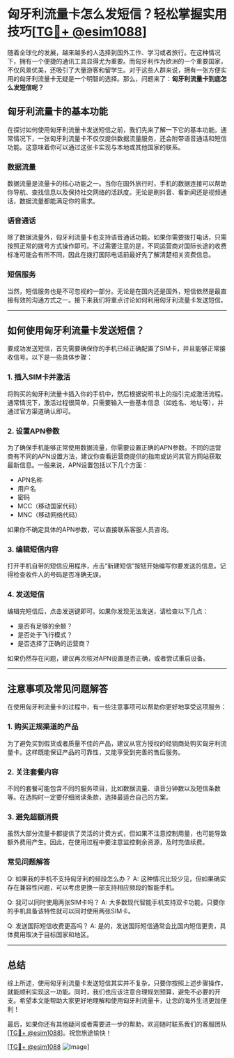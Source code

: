 # 匈牙利流量卡怎么发短信？轻松掌握实用技巧[[TG💪+ @esim1088](https://t.me/s/esim1088)]

随着全球化的发展，越来越多的人选择到国外工作、学习或者旅行。在这种情况下，拥有一个便捷的通讯工具显得尤为重要。而匈牙利作为欧洲的一个重要国家，不仅风景优美，还吸引了大量游客和留学生。对于这些人群来说，拥有一张方便实用的匈牙利流量卡无疑是一个明智的选择。那么，问题来了：**匈牙利流量卡到底怎么发短信呢？**

## 匈牙利流量卡的基本功能

在探讨如何使用匈牙利流量卡发送短信之前，我们先来了解一下它的基本功能。通常情况下，一张匈牙利流量卡不仅仅提供数据流量服务，还会附带语音通话和短信功能。这意味着你可以通过这张卡实现与本地或其他国家的联系。

### 数据流量
数据流量是流量卡的核心功能之一。当你在国外旅行时，手机的数据连接可以帮助你导航、查找信息以及保持社交网络的活跃度。无论是刷抖音、看新闻还是视频通话，数据流量都能满足你的需求。

### 语音通话
除了数据流量外，匈牙利流量卡也支持语音通话功能。如果你需要拨打电话，只需按照正常的拨号方式操作即可。不过需要注意的是，不同运营商对国际长途的收费标准可能会有所不同，因此在拨打国际电话前最好先了解清楚相关资费信息。

### 短信服务
当然，短信服务也是不可忽视的一部分。无论是在国内还是国外，短信依然是最直接有效的沟通方式之一。接下来我们将重点讨论如何利用匈牙利流量卡发送短信。

---

## 如何使用匈牙利流量卡发送短信？

要成功发送短信，首先需要确保你的手机已经正确配置了SIM卡，并且能够正常接收信号。以下是一些具体步骤：

### 1. 插入SIM卡并激活
将购买的匈牙利流量卡插入你的手机中，然后根据说明书上的指引完成激活流程。通常情况下，激活过程很简单，只需要输入一些基本信息（如姓名、地址等），并通过官方渠道确认即可。

### 2. 设置APN参数
为了确保手机能够正常使用数据流量，你需要设置正确的APN参数。不同的运营商有不同的APN设置方法，建议你查看运营商提供的指南或访问其官方网站获取最新信息。一般来说，APN设置包括以下几个方面：
   - APN名称
   - 用户名
   - 密码
   - MCC（移动国家代码）
   - MNC（移动网络代码）

如果你不确定具体的APN参数，可以直接联系客服人员咨询。

### 3. 编辑短信内容
打开手机自带的短信应用程序，点击“新建短信”按钮开始编写你要发送的信息。记得检查收件人的号码是否准确无误。

### 4. 发送短信
编辑完短信后，点击发送键即可。如果你发现无法发送，请检查以下几点：
   - 是否有足够的余额？
   - 是否处于飞行模式？
   - 是否选择了正确的运营商？

如果仍然存在问题，建议再次核对APN设置是否正确，或者尝试重启设备。

---

## 注意事项及常见问题解答

在使用匈牙利流量卡的过程中，有一些注意事项可以帮助你更好地享受这项服务：

### 1. 购买正规渠道的产品
为了避免买到假货或者质量不佳的产品，建议从官方授权的经销商处购买匈牙利流量卡。这样既能保证产品的可靠性，又能享受到完善的售后服务。

### 2. 关注套餐内容
不同的套餐可能包含不同的服务项目，比如数据流量、语音分钟数以及短信条数等。在选购时一定要仔细阅读条款，选择最适合自己的方案。

### 3. 避免超额消费
虽然大部分流量卡都提供了灵活的计费方式，但如果不注意控制用量，也可能导致额外费用产生。因此，在使用过程中要注意监控剩余资源，及时充值续费。

### 常见问题解答
Q: 如果我的手机不支持匈牙利的频段怎么办？
A: 这种情况比较少见，但如果确实存在兼容性问题，可以考虑更换一部支持相应频段的智能手机。

Q: 我可以同时使用两张SIM卡吗？
A: 大多数现代智能手机支持双卡功能，只要你的手机具备该特性就可以同时使用两张SIM卡。

Q: 发送国际短信收费更高吗？
A: 是的，发送国际短信通常会比国内短信更贵，具体费用取决于目标国家和地区。

---

## 总结

综上所述，使用匈牙利流量卡发送短信其实并不复杂，只要你按照上述步骤操作，就能顺利实现这一功能。同时，我们也应该注意合理规划预算，避免不必要的开支。希望本文能帮助大家更好地理解和使用匈牙利流量卡，让您的海外生活更加便利！

最后，如果你还有其他疑问或者需要进一步的帮助，欢迎随时联系我们的客服团队[[TG💪+ @esim1088](https://t.me/s/esim1088)]。祝您旅途愉快！

[[TG💪+ @esim1088](https://t.me/s/esim1088) ![Image](https://i.postimg.cc/4NQfJmqS/Snipaste-2025-05-13-00-14-12.png)]